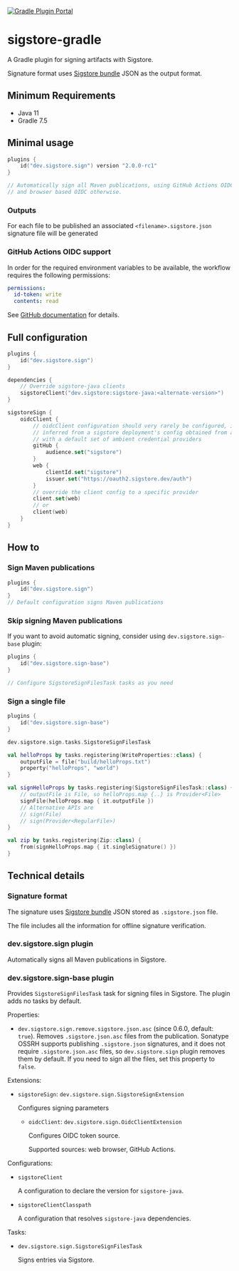 [![Gradle Plugin Portal](https://img.shields.io/maven-metadata/v/https/plugins.gradle.org/m2/dev/sigstore/sigstore-gradle-sign-plugin/maven-metadata.xml.svg?color&label=gradle%20plugin%20portal)](https://plugins.gradle.org/plugin/dev.sigstore.sign/)

# sigstore-gradle

A Gradle plugin for signing artifacts with Sigstore.

Signature format uses [Sigstore bundle](https://github.com/sigstore/protobuf-specs/blob/main/protos/sigstore_bundle.proto) JSON as the output format.

## Minimum Requirements

* Java 11
* Gradle 7.5

## Minimal usage

```kotlin
plugins {
    id("dev.sigstore.sign") version "2.0.0-rc1"
}

// Automatically sign all Maven publications, using GitHub Actions OIDC when available,
// and browser based OIDC otherwise.
```

### Outputs

For each file to be published an associated `<filename>.sigstore.json` signature file will be generated

### GitHub Actions OIDC support

In order for the required environment variables to be available, the workflow requires the following permissions:

```yaml
permissions:
  id-token: write
  contents: read
```

See [GitHub documentation](https://docs.github.com/en/actions/deployment/security-hardening-your-deployments/configuring-openid-connect-in-cloud-providers#adding-permissions-settings) for details.


## Full configuration

```kotlin
plugins {
    id("dev.sigstore.sign")
}

dependencies {
    // Override sigstore-java clients
    sigstoreClient("dev.sigstore:sigstore-java:<alternate-version>")
}

sigstoreSign {
    oidcClient {
        // oidcClient configuration should very rarely be configured, it should be
        // inferred from a sigstore deployment's config obtained from a TUF repository
        // with a default set of ambient credential providers
        gitHub {
            audience.set("sigstore")
        }
        web {
            clientId.set("sigstore")
            issuer.set("https://oauth2.sigstore.dev/auth")
        }
        // override the client config to a specific provider
        client.set(web)
        // or
        client(web)
    }
}
```

## How to

### Sign Maven publications

```kotlin
plugins {
    id("dev.sigstore.sign")
}
// Default configuration signs Maven publications
```

### Skip signing Maven publications

If you want to avoid automatic signing, consider using `dev.sigstore.sign-base` plugin:

```kotlin
plugins {
    id("dev.sigstore.sign-base")
}

// Configure SigstoreSignFilesTask tasks as you need
```

### Sign a single file

```kotlin
plugins {
    id("dev.sigstore.sign-base")
}

dev.sigstore.sign.tasks.SigstoreSignFilesTask

val helloProps by tasks.registering(WriteProperties::class) {
    outputFile = file("build/helloProps.txt")
    property("helloProps", "world")
}

val signHelloProps by tasks.registering(SigstoreSignFilesTask::class) {
    // outputFile is File, so helloProps.map {..} is Provider<File>
    signFile(helloProps.map { it.outputFile })
    // Alternative APIs are
    // sign(File)
    // sign(Provider<RegularFile>)
}

val zip by tasks.registering(Zip::class) {
    from(signHelloProps.map { it.singleSignature() })
}
```

## Technical details

### Signature format

The signature uses [Sigstore bundle](https://github.com/sigstore/protobuf-specs/blob/main/protos/sigstore_bundle.proto) JSON
stored as `.sigstore.json` file.

The file includes all the information for offline signature verification.

### dev.sigstore.sign plugin

Automatically signs all Maven publications in Sigstore.

### dev.sigstore.sign-base plugin

Provides `SigstoreSignFilesTask` task for signing files in Sigstore.
The plugin adds no tasks by default.

Properties:
* `dev.sigstore.sign.remove.sigstore.json.asc` (since 0.6.0, default: `true`). Removes `.sigstore.json.asc` files from the publication.
  Sonatype OSSRH supports publishing `.sigstore.json` signatures, and it does not require `.sigstore.json.asc` files, so
  `dev.sigstore.sign` plugin removes them by default. If you need to sign all the files, set this property to `false`.

Extensions:
* `sigstoreSign`: `dev.sigstore.sign.SigstoreSignExtension`

  Configures signing parameters

  * `oidcClient`: `dev.sigstore.sign.OidcClientExtension`

    Configures OIDC token source.

    Supported sources: web browser, GitHub Actions.

Configurations:
* `sigstoreClient`

  A configuration to declare the version for `sigstore-java`.

* `sigstoreClientClasspath`

  A configuration that resolves `sigstore-java` dependencies.

Tasks:

* `dev.sigstore.sign.SigstoreSignFilesTask`

  Signs entries via Sigstore.



